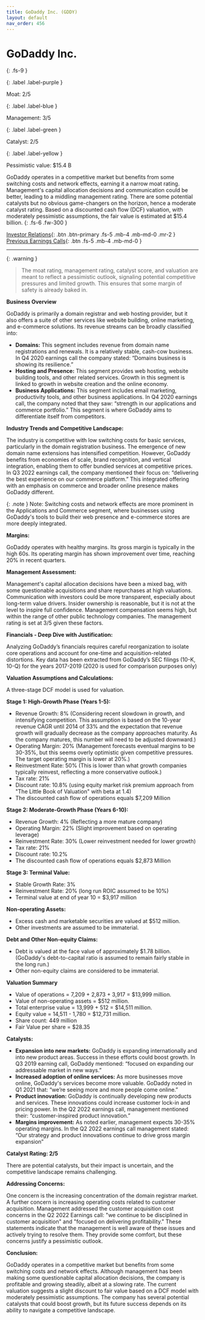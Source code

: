 ```yaml
---
title: GoDaddy Inc. (GDDY)
layout: default
nav_order: 456
---
```


# GoDaddy Inc.
{: .fs-9 }

{: .label .label-purple }

Moat: 2/5

{: .label .label-blue }

Management: 3/5

{: .label .label-green }

Catalyst: 2/5

{: .label .label-yellow }

Pessimistic value: $15.4 B

GoDaddy operates in a competitive market but benefits from some switching costs and network effects, earning it a narrow moat rating. Management's capital allocation decisions and communication could be better, leading to a middling management rating. There are some potential catalysts but no obvious game-changers on the horizon, hence a moderate catalyst rating. Based on a discounted cash flow (DCF) valuation, with moderately pessimistic assumptions, the fair value is estimated at $15.4 billion.
{: .fs-6 .fw-300 }

[Investor Relations](https://www.google.com/search?q=GDDY+investor+relations){: .btn .btn-primary .fs-5 .mb-4 .mb-md-0 .mr-2 }
[Previous Earnings Calls](https://discountingcashflows.com/company/GDDY/transcripts/){: .btn .fs-5 .mb-4 .mb-md-0 }

---

{: .warning } 
>The moat rating, management rating, catalyst score, and valuation are meant to reflect a pessimistic outlook, signaling potential competitive pressures and limited growth. This ensures that some margin of safety is already baked in.


**Business Overview**

GoDaddy is primarily a domain registrar and web hosting provider, but it also offers a suite of other services like website building, online marketing, and e-commerce solutions. Its revenue streams can be broadly classified into:

* **Domains:** This segment includes revenue from domain name registrations and renewals. It is a relatively stable, cash-cow business. In Q4 2020 earnings call the company stated: “Domains business is showing its resilience.”
* **Hosting and Presence:** This segment provides web hosting, website building tools, and other related services. Growth in this segment is linked to growth in website creation and the online economy.
* **Business Applications:** This segment includes email marketing, productivity tools, and other business applications. In Q4 2020 earnings call, the company noted that they saw: “strength in our applications and commerce portfolio.”  This segment is where GoDaddy aims to differentiate itself from competitors.


**Industry Trends and Competitive Landscape:**

The industry is competitive with low switching costs for basic services, particularly in the domain registration business. The emergence of new domain name extensions has intensified competition. However, GoDaddy benefits from economies of scale, brand recognition, and vertical integration, enabling them to offer bundled services at competitive prices. In Q3 2022 earnings call, the company mentioned their focus on: “delivering the best experience on our commerce platform.” This integrated offering with an emphasis on commerce and broader online presence makes GoDaddy different.

{: .note }
Note: Switching costs and network effects are more prominent in the Applications and Commerce segment, where businesses using GoDaddy's tools to build their web presence and e-commerce stores are more deeply integrated.


**Margins:**

GoDaddy operates with healthy margins. Its gross margin is typically in the high 60s. Its operating margin has shown improvement over time, reaching 20% in recent quarters.

**Management Assessment:**

Management's capital allocation decisions have been a mixed bag, with some questionable acquisitions and share repurchases at high valuations. Communication with investors could be more transparent, especially about long-term value drivers. Insider ownership is reasonable, but it is not at the level to inspire full confidence. Management compensation seems high, but within the range of other public technology companies. The management rating is set at 3/5 given these factors.

**Financials - Deep Dive with Justification:**

Analyzing GoDaddy’s financials requires careful reorganization to isolate core operations and account for one-time and acquisition-related distortions. Key data has been extracted from GoDaddy’s SEC filings (10-K, 10-Q) for the years 2017-2019 (2020 is used for comparison purposes only)

**Valuation Assumptions and Calculations:**

A three-stage DCF model is used for valuation.

**Stage 1: High-Growth Phase (Years 1-5):**

* Revenue Growth: 8% (Considering recent slowdown in growth, and intensifying competition. This assumption is based on the 10-year revenue CAGR until 2014 of 33% and the expectation that revenue growth will gradually decrease as the company approaches maturity. As the company matures, this number will need to be adjusted downward.)
* Operating Margin: 20% (Management forecasts eventual margins to be 30-35%, but this seems overly optimistic given competitive pressures. The target operating margin is lower at 20%.)
* Reinvestment Rate: 50% (This is lower than what growth companies typically reinvest, reflecting a more conservative outlook.)
* Tax rate: 21%
* Discount rate: 10.8% (using equity market risk premium approach from "The Little Book of Valuation" with beta at 1.4)
* The discounted cash flow of operations equals $7,209 Million

**Stage 2: Moderate-Growth Phase (Years 6-10):**

* Revenue Growth: 4% (Reflecting a more mature company)
* Operating Margin: 22% (Slight improvement based on operating leverage)
* Reinvestment Rate: 30% (Lower reinvestment needed for lower growth)
* Tax rate: 21%
* Discount rate: 10.2%
* The discounted cash flow of operations equals $2,873 Million

**Stage 3: Terminal Value:**

* Stable Growth Rate: 3%
* Reinvestment Rate: 20% (long run ROIC assumed to be 10%)
* Terminal value at end of year 10 = $3,917 million

**Non-operating Assets:**

* Excess cash and marketable securities are valued at $512 million.
* Other investments are assumed to be immaterial.

**Debt and Other Non-equity Claims:**

* Debt is valued at the face value of approximately $1.78 billion. (GoDaddy's debt-to-capital ratio is assumed to remain fairly stable in the long run.)
* Other non-equity claims are considered to be immaterial.

**Valuation Summary**

* Value of operations = 7,209 + 2,873 + 3,917 = $13,999 million.
* Value of non-operating assets = $512 million.
* Total enterprise value = 13,999 + 512 = $14,511 million.
* Equity value = 14,511 - 1,780 = $12,731 million.
* Share count: 449 million
* Fair Value per share = $28.35


**Catalysts:**

* **Expansion into new markets:** GoDaddy is expanding internationally and into new product areas. Success in these efforts could boost growth. In Q3 2019 earning call, GoDaddy mentioned: “focused on expanding our addressable market in new ways.”
* **Increased adoption of online services:** As more businesses move online, GoDaddy's services become more valuable. GoDaddy noted in Q1 2021 that: “we’re seeing more and more people come online.”
* **Product innovation:** GoDaddy is continually developing new products and services. These innovations could increase customer lock-in and pricing power. In the Q2 2022 earnings call, management mentioned their: “customer-inspired product innovation.”
* **Margins improvement:**  As noted earlier, management expects 30-35% operating margins. In the Q2 2022 earnings call management stated: “Our strategy and product innovations continue to drive gross margin expansion” 

**Catalyst Rating: 2/5**

There are potential catalysts, but their impact is uncertain, and the competitive landscape remains challenging. 

**Addressing Concerns:**

One concern is the increasing concentration of the domain registrar market. A further concern is increasing operating costs related to customer acquisition.
Management addressed the customer acquisition cost concerns in the Q2 2022 Earnings call: "we continue to be disciplined in customer acquisition" and "focused on delivering profitability."
These statements indicate that the management is well aware of these issues and actively trying to resolve them. They provide some comfort, but these concerns justify a pessimistic outlook.


**Conclusion:**

GoDaddy operates in a competitive market but benefits from some switching costs and network effects. Although management has been making some questionable capital allocation decisions, the company is profitable and growing steadily, albeit at a slowing rate. The current valuation suggests a slight discount to fair value based on a DCF model with moderately pessimistic assumptions. The company has several potential catalysts that could boost growth, but its future success depends on its ability to navigate a competitive landscape.